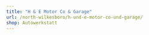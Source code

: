 ```yaml
---
title: "H & E Motor Co & Garage"
url: /north-wilkesboro/h-und-e-motor-co-und-garage/
shop: Autowerkstatt
---
```

